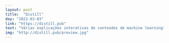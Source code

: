 ```yaml
---
layout: post
title:  "Distill"
day: "2022-03-03"
link: "https://distill.pub"
text: "Várias explicações interativas de conteúdos de machine learning"
img: "http://distill.pub/preview.jpg"
---
```

